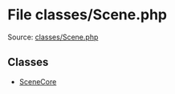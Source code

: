 File classes/Scene.php
=========

Source: [classes/Scene.php](https://github.com/PrestaShop/PrestaShop/blob/1.5.3.1/classes/Scene.php)


Classes
-------

* [SceneCore](class.SceneCore.md)

